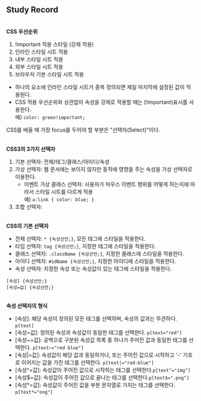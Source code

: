 ## Study Record
\
**CSS 우선순위**  
1. !important 적용 스타일 (강제 적용)
2. 인라인 스타일 시트 적용
3. 내부 스타일 시트 적용
4. 외부 스타일 시트 적용
5. 브라우저 기본 스타일 시트 적용  

- 하나의 요소에 인라인 스타일 시트가 중복 정의되면 제일 마지막에 설정된 값이 적용된다.
- CSS 적용 우선순위와 상관없이 속성을 강제로 적용할 때는 (!important)표시를 사용한다.  
예) ```color: green!important;```  

CSS를 배울 때 가장 focus를 두어야 할 부분은 "선택자(Select)"이다.  

\
**CSS3의 3가지 선택자**  
1. 기본 선택자: 전체/태그/클래스/아이디/속성
2. 가상 선택자: 웹 문서에는 보이지 않지만 동작에 영향을 주는 속성을 가상 선택자로 이용한다.
   - 이벤트 가상 클래스 선택자: 사용자가 마우스 이벤트 행위를 어떻게 하는지에 따라서 스타일 시트를 다르게 적용  
    예) ```a:link { color: blue; }```
3. 조합 선택자: 

\
**CSS의 기본 선택자**  
- 전체 선택자: ```* {속성선언;}```, 모든 태그에 스타일을 적용한다.
- 타입 선택자: ```tag {속성선언;}```, 지정한 태그에 스타일을 적용한다.
- 클래스 선택자: ```.className {속성선언;}```, 지정한 클래스에 스타일을 적용한다.
- 아이디 선택자: ```#idName {속성선언;}```, 지정한 아이디에 스타일을 적용한다.
- 속성 선택자: 지정한 속성 또는 속성값이 있는 태그에 스타일을 적용한다.
```
[속성] {속성선언;}
[속성=값] {속성선언;}
```

\
**속성 선택자의 형식**  
- [속성]: 해당 속성이 정의된 모든 태그를 선택하며, 속성의 값과는 무관하다. ```p[text]```
- [속성=값]: 정의된 속성과 속성값이 동일한 태그를 선택한다. ```p[text="red"]```
- [속성~=값]: 공백으로 구분된 속성값 목록 중 하나가 주어진 값과 동일한 태그를 선택한다. ```p[text~="red blue"]```
- [속성|=값]: 속성값이 해당 값과 동일하거나, 또는 주어진 값으로 시작하고 '-' 기호로 이어지는 값을 가진 태그를 선택한다. ```p[text|="red-blue"]```
- [속성^=값]: 속성값이 주어진 값으로 시작하는 태그를 선택한다.```p[text^="img"]```
- [속성\$=값]: 속성값이 주어진 값으로 끝나는 태그를 선택한다.```p[text$=".png"]```
- [속성*=값]: 속성값이 주어진 값을 부분 문자열로 가지는 태그를 선택한다. ```p[text*="ong"]```
